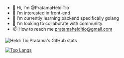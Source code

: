 - 👋 Hi, I’m @PratamaHeldiTio
- 👀 I’m interested in front-end
- 🌱 I’m currently learning backend specifically golang
- 💞️ I’m looking to collaborate with community
- 📫 How to reach me pratamahelditio@gmail.com

![Heldi Tio Pratama's GitHub stats](https://github-readme-stats.vercel.app/api?username=pratamahelditio&count_private=true&show_icons=true)

[![Top Langs](https://github-readme-stats.vercel.app/api/top-langs/?username=pratamahelditio&layout=compact)](https://github.com/anuraghazra/github-readme-stats)
